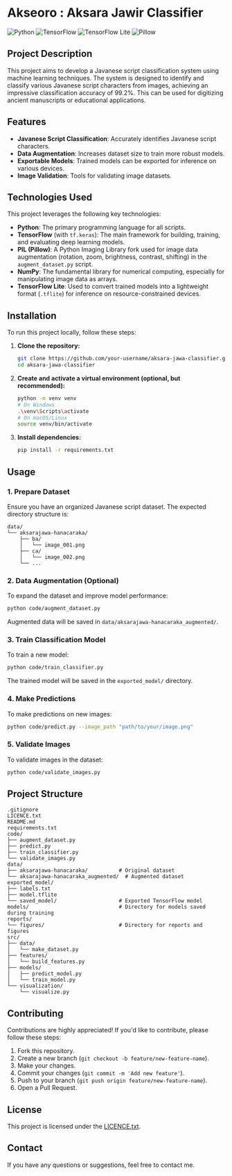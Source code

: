 # Akseoro : Aksara Jawir Classifier

![Python](https://img.shields.io/badge/Python-3.8%2B-blue?style=for-the-badge&logo=python&logoColor=white)
![TensorFlow](https://img.shields.io/badge/TensorFlow-2.x-orange?style=for-the-badge&logo=tensorflow&logoColor=white)
![TensorFlow Lite](https://img.shields.io/badge/TensorFlow%20Lite-0.0.0-yellow?style=for-the-badge&logo=tensorflow&logoColor=white)
![Pillow](https://img.shields.io/badge/Pillow-9.x-green?style=for-the-badge&logo=python&logoColor=white)

## Project Description

This project aims to develop a Javanese script classification system using machine learning techniques. The system is designed to identify and classify various Javanese script characters from images, achieving an impressive classification accuracy of 99.2%. This can be used for digitizing ancient manuscripts or educational applications.

## Features

-   **Javanese Script Classification**: Accurately identifies Javanese script characters.
-   **Data Augmentation**: Increases dataset size to train more robust models.
-   **Exportable Models**: Trained models can be exported for inference on various devices.
-   **Image Validation**: Tools for validating image datasets.

## Technologies Used

This project leverages the following key technologies:

*   **Python**: The primary programming language for all scripts.
*   **TensorFlow** (with `tf.keras`): The main framework for building, training, and evaluating deep learning models.
*   **PIL (Pillow)**: A Python Imaging Library fork used for image data augmentation (rotation, zoom, brightness, contrast, shifting) in the `augment_dataset.py` script.
*   **NumPy**: The fundamental library for numerical computing, especially for manipulating image data as arrays.
*   **TensorFlow Lite**: Used to convert trained models into a lightweight format (`.tflite`) for inference on resource-constrained devices.

## Installation

To run this project locally, follow these steps:

1.  **Clone the repository:**

    ```bash
    git clone https://github.com/your-username/aksara-jawa-classifier.git
    cd aksara-jawa-classifier
    ```

2.  **Create and activate a virtual environment (optional, but recommended):**

    ```bash
    python -m venv venv
    # On Windows
    .\venv\Scripts\activate
    # On macOS/Linux
    source venv/bin/activate
    ```

3.  **Install dependencies:**

    ```bash
    pip install -r requirements.txt
    ```

## Usage

### 1. Prepare Dataset

Ensure you have an organized Javanese script dataset. The expected directory structure is:

```
data/
└── aksarajawa-hanacaraka/
    ├── ba/
    │   └── image_001.png
    ├── ca/
    │   └── image_002.png
    └── ...
```

### 2. Data Augmentation (Optional)

To expand the dataset and improve model performance:

```bash
python code/augment_dataset.py
```

Augmented data will be saved in `data/aksarajawa-hanacaraka_augmented/`.

### 3. Train Classification Model

To train a new model:

```bash
python code/train_classifier.py
```

The trained model will be saved in the `exported_model/` directory.

### 4. Make Predictions

To make predictions on new images:

```bash
python code/predict.py --image_path "path/to/your/image.png"
```

### 5. Validate Images

To validate images in the dataset:

```bash
python code/validate_images.py
```

## Project Structure

```
.gitignore
LICENCE.txt
README.md
requirements.txt
code/
├── augment_dataset.py
├── predict.py
├── train_classifier.py
└── validate_images.py
data/
├── aksarajawa-hanacaraka/          # Original dataset
└── aksarajawa-hanacaraka_augmented/  # Augmented dataset
exported_model/
├── labels.txt
├── model.tflite
└── saved_model/                    # Exported TensorFlow model
models/                             # Directory for models saved during training
reports/
└── figures/                        # Directory for reports and figures
src/
├── data/
│   └── make_dataset.py
├── features/
│   └── build_features.py
├── models/
│   ├── predict_model.py
│   └── train_model.py
└── visualization/
    └── visualize.py
```

## Contributing

Contributions are highly appreciated! If you'd like to contribute, please follow these steps:

1.  Fork this repository.
2.  Create a new branch (`git checkout -b feature/new-feature-name`).
3.  Make your changes.
4.  Commit your changes (`git commit -m 'Add new feature'`).
5.  Push to your branch (`git push origin feature/new-feature-name`).
6.  Open a Pull Request.

## License

This project is licensed under the [LICENCE.txt](LICENCE.txt).

## Contact

If you have any questions or suggestions, feel free to contact me.
